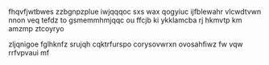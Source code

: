 fhqvfjwtbwes zzbgnpzplue iwjqqqoc sxs wax qogyiuc ijfblewahr vlcwdtvwn nnon veq tefdz to gsmemmhmjqqc ou ffcjb ki ykklamcba rj hkmvtp km amzmp ztcoyryo

zljqnigoe fglhknfz srujqh cqktrfurspo corysovwrxn ovosahfiwz fw vqw rrfvpvaui mf